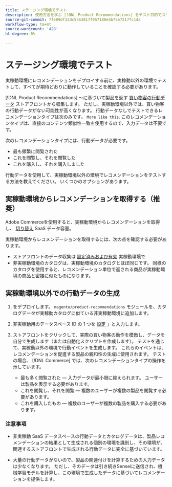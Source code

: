 ```yaml
---
title: ステージング環境でテスト
description: 使用方法を学ぶ [!DNL Product Recommendations] をテスト目的でステージング環境の実稼動環境から削除します。
source-git-commit: 7fe89df32dc5363817f957180e5b75e7217fc14a
workflow-type: tm+mt
source-wordcount: '428'
ht-degree: 0%

---
```


# ステージング環境でテスト

実稼動環境にレコメンデーションをデプロイする前に、実稼動以外の環境でテストして、すべてが期待どおりに動作していることを確認する必要があります。

[!DNL Product Recommendations] ～に基づいて製品を返す [買い物客の行動データ](behavioral-data.md) ストアフロントから収集します。 ただし、実稼動環境以外では、買い物客の行動データがない可能性が高くなります。 行動データなしでテストできるレコメンデーションタイプは次のみです。 `More like this`. このレコメンデーションタイプは、直接のコンテンツ類似性一致を使用するので、入力データは不要です。

次のレコメンデーションタイプには、行動データが必要です。

- 最も頻繁に閲覧された
- これを閲覧し、それを閲覧した
- これを購入し、それを購入しました

行動データを使用して、実稼動環境以外の環境でレコメンデーションをテストする方法を教えてください。 いくつかのオプションがあります。

## 実稼動環境からレコメンデーションを取得する（推奨）

Adobe Commerceを使用すると、実稼動環境からレコメンデーションを取得し、 [切り替え](settings.md) SaaS データ容量。

実稼動環境からレコメンデーションを取得するには、次の点を確認する必要があります。

- ストアフロントのデータ収集は [設定済みおよび有効](install-configure.md) 実稼動環境で
- 非実稼動環境のカタログは、実稼動環境のカタログとほぼ同じです。 同様のカタログを使用すると、レコメンデーション単位で返される商品が実稼動環境の商品と密接に似たものになります。

## 実稼動環境以外での行動データの生成

1. をデプロイします。 `magento/product-recommendations` モジュールを、カタログデータが実稼動カタログに似ている非実稼動環境に追加します。

1. 非実稼動用のデータスペース ID の 1 つを [設定](https://docs.magento.com/user-guide/configuration/services/saas.html) 」と入力します。

1. ストアフロントをクリックして、実際の買い物客の動作を模倣し、データを自分で生成します（または自動化スクリプトを作成します）。 テストを通じて、実稼動以外の環境で行動イベントを生成します。 これらのイベントは、レコメンデーションを促進する製品の親和性の生成に使用されます。 テストの場合、 [!DNL Commerce] では、次のレコメンデーションタイプの操作を示しています。

   - 最も多く閲覧された — 入力データが最小限に抑えられます。 ユーザーは製品を表示する必要があります。
   - これを閲覧し、それを閲覧 — 複数のユーザーが複数の製品を閲覧する必要があります。
   - これを購入したもの — 複数のユーザーが複数の製品を購入する必要があります。

### 注意事項

- 非実稼動 SaaS データスペースの行動データとカタログデータは、製品レコメンデーションの結果として生成される個別の環境を識別し、その環境が、関連するストアフロントで生成される行動データに完全に基づいています。

- 大量の行動データがないので、製品の関連付けを計算するための入力データは少なくなります。 ただし、そのデータは引き続きSenseiに送信され、機械学習モデルを計算し、この環境で生成したデータに基づいてレコメンデーションを提供します。
